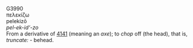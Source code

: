 <body>
  <p>G3990<br>  πελεκίζω  <br> pelekizō  <br><i>pel-ek-id‘-zo </i><br>From a derivative of <a href="g4141.htm">4141</a> (meaning an <i>axe</i>); to <i>chop</i> off (the head), that is, <i>truncate:</i> - behead.<br></p>
 </body>